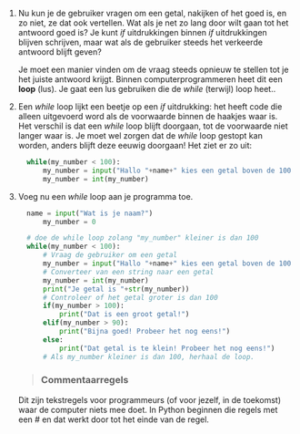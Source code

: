 1. Nu kun je de gebruiker vragen om een getal, nakijken of het goed is, en zo niet, ze dat ook vertellen. Wat als je net zo lang door wilt gaan tot het antwoord goed is? Je kunt *if* uitdrukkingen binnen *if* uitdrukkingen blijven schrijven, maar wat als de gebruiker steeds het verkeerde antwoord blijft geven?

    Je moet een manier vinden om de vraag steeds opnieuw te stellen tot je het juiste antwoord krijgt. Binnen computerprogrammeren heet dit een **loop** (lus). Je gaat een lus gebruiken die de *while* (terwijl) loop heet..

2. Een *while* loop lijkt een beetje op een *if* uitdrukking: het heeft code die alleen uitgevoerd word als de voorwaarde binnen de haakjes waar is. Het verschil is dat een *while* loop blijft doorgaan, tot de voorwaarde niet langer waar is. Je moet wel zorgen dat de *while* loop gestopt kan worden, anders blijft deze eeuwig doorgaan! Het ziet er zo uit:
    ```python
      while(my_number < 100):
          my_number = input("Hallo "+name+" kies een getal boven de 100")
          my_number = int(my_number)
    ```
3. Voeg nu een *while* loop aan je programma toe.
    ```python
      name = input("Wat is je naam?")
          my_number = 0

      # doe de while loop zolang "my_number" kleiner is dan 100
      while(my_number < 100):
          # Vraag de gebruiker om een getal
          my_number = input("Hallo "+name+" kies een getal boven de 100")
          # Converteer van een string naar een getal
          my_number = int(my_number)
          print("Je getal is "+str(my_number))
          # Controleer of het getal groter is dan 100
          if(my_number > 100):
              print("Dat is een groot getal!")
          elif(my_number > 90):
              print("Bijna goed! Probeer het nog eens!")
          else:
              print("Dat getal is te klein! Probeer het nog eens!")
          # Als my_number kleiner is dan 100, herhaal de loop.
    ```
    > ### Commentaarregels
    Dit zijn tekstregels voor programmeurs (of voor jezelf, in de toekomst) waar de computer niets mee doet. In Python beginnen die regels met een *#* en dat werkt door tot het einde van de regel.
